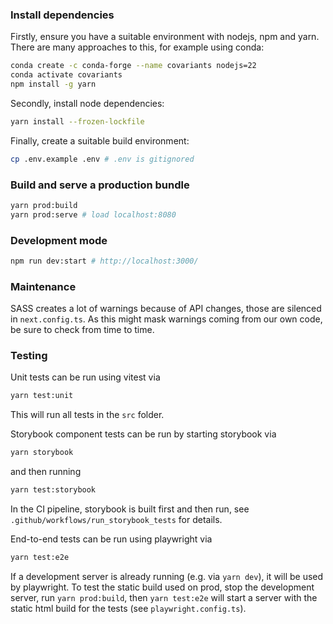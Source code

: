 ### Install dependencies

Firstly, ensure you have a suitable environment with nodejs, npm and yarn.
There are many approaches to this, for example using conda:

```sh
conda create -c conda-forge --name covariants nodejs=22
conda activate covariants
npm install -g yarn
```

Secondly, install node dependencies:
```sh
yarn install --frozen-lockfile
```

Finally, create a suitable build environment:
```sh
cp .env.example .env # .env is gitignored
```

### Build and serve a production bundle
```sh
yarn prod:build
yarn prod:serve # load localhost:8080
```


### Development mode

```sh
npm run dev:start # http://localhost:3000/
```

### Maintenance
SASS creates a lot of warnings because of API changes, those are silenced in `next.config.ts`. As this might mask 
warnings coming from our own code, be sure to check from time to time.

### Testing
Unit tests can be run using vitest via
```sh
yarn test:unit
```
This will run all tests in the `src` folder.

Storybook component tests can be run by starting storybook via
```sh
yarn storybook
```
and then running
```sh
yarn test:storybook
```
In the CI pipeline, storybook is built first and then run, see `.github/workflows/run_storybook_tests` for details. 

End-to-end tests can be run using playwright via
```sh
yarn test:e2e
```
If a development server is already running (e.g. via `yarn dev`), it will be used by playwright. To test the static build
used on prod, stop the development server, run `yarn prod:build`, then `yarn test:e2e` will start a server with the static
html build for the tests (see `playwright.config.ts`).
